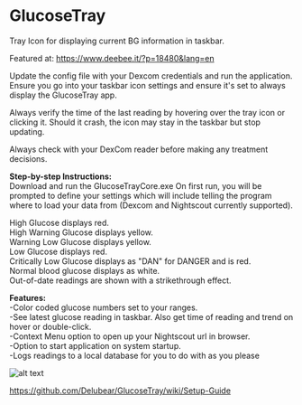 # GlucoseTray
Tray Icon for displaying current BG information in taskbar.

Featured at: https://www.deebee.it/?p=18480&lang=en

Update the config file with your Dexcom credentials and run the application.  Ensure you go into your taskbar icon settings and ensure it's set to always display the GlucoseTray app.

Always verify the time of the last reading by hovering over the tray icon or clicking it.  Should it crash, the icon may stay in the taskbar but stop updating.

Always check with your DexCom reader before making any treatment decisions.


<strong>Step-by-step Instructions:</strong> <br>
Download and run the GlucoseTrayCore.exe
On first run, you will be prompted to define your settings which will include telling the program where to load your data from (Dexcom and Nightscout currently supported).

High Glucose displays red. <br>
High Warning Glucose displays yellow. <br>
Warning Low Glucose displays yellow. <br>
Low Glucose displays red. <br>
Critically Low Glucose displays as "DAN" for DANGER and is red. <br>
Normal blood glucose displays as white. <br>
Out-of-date readings are shown with a strikethrough effect. <br>

<strong>Features:</strong> <br>
-Color coded glucose numbers set to your ranges. <br>
-See latest glucose reading in taskbar.  Also get time of reading and trend on hover or double-click. <br>
-Context Menu option to open up your Nightscout url in browser. <br>
-Option to start application on system startup. <br>
-Logs readings to a local database for you to do with as you please

![alt text](https://raw.githubusercontent.com/Delubear/GlucoseTray/master/2019-05-03_16-18-24.png)

https://github.com/Delubear/GlucoseTray/wiki/Setup-Guide